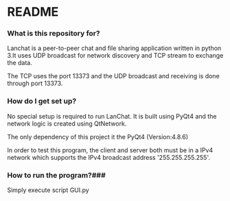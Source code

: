 # README #

### What is this repository for? ###
Lanchat is a peer-to-peer chat and file sharing application written in python 3.It uses UDP broadcast for network discovery and TCP stream to exchange the data. 

The TCP uses the port 13373 and the UDP broadcast and receiving is done through port 13373.

### How do I get set up? ###
No special setup is required to run LanChat. It is built using PyQt4 and the network logic is created using QtNetwork.

The only dependency of this project it the PyQt4 (Version:4.8.6)

In order to test this program, the client and server both must be in a IPv4 network which supports the IPv4 broadcast address '255.255.255.255'.

### How to run the program?###
Simply execute script GUI.py

